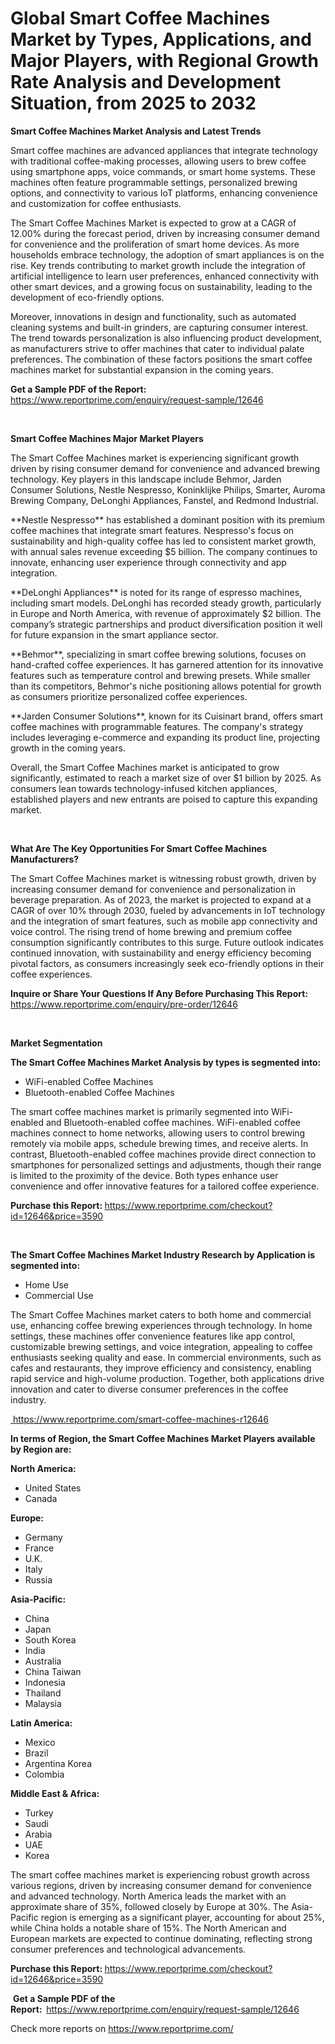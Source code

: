 <p><h1>Global Smart Coffee Machines Market by Types, Applications, and Major Players, with Regional Growth Rate Analysis and Development Situation, from 2025 to 2032</h1></p><p><strong>Smart Coffee Machines Market Analysis and Latest Trends</strong></p>
<p><p>Smart coffee machines are advanced appliances that integrate technology with traditional coffee-making processes, allowing users to brew coffee using smartphone apps, voice commands, or smart home systems. These machines often feature programmable settings, personalized brewing options, and connectivity to various IoT platforms, enhancing convenience and customization for coffee enthusiasts.</p><p>The Smart Coffee Machines Market is expected to grow at a CAGR of 12.00% during the forecast period, driven by increasing consumer demand for convenience and the proliferation of smart home devices. As more households embrace technology, the adoption of smart appliances is on the rise. Key trends contributing to market growth include the integration of artificial intelligence to learn user preferences, enhanced connectivity with other smart devices, and a growing focus on sustainability, leading to the development of eco-friendly options.</p><p>Moreover, innovations in design and functionality, such as automated cleaning systems and built-in grinders, are capturing consumer interest. The trend towards personalization is also influencing product development, as manufacturers strive to offer machines that cater to individual palate preferences. The combination of these factors positions the smart coffee machines market for substantial expansion in the coming years.</p></p>
<p><strong>Get a Sample PDF of the Report:&nbsp;</strong> <a href="https://www.reportprime.com/enquiry/request-sample/12646?utm_campaign=3066&utm_medium=2&utm_source=Github&utm_content=ia&utm_term=19032025&utm_id=smart-coffee-machines">https://www.reportprime.com/enquiry/request-sample/12646</a></p>
<p>&nbsp;</p>
<p><strong>Smart Coffee Machines Major Market Players</strong></p>
<p><p>The Smart Coffee Machines market is experiencing significant growth driven by rising consumer demand for convenience and advanced brewing technology. Key players in this landscape include Behmor, Jarden Consumer Solutions, Nestle Nespresso, Koninklijke Philips, Smarter, Auroma Brewing Company, DeLonghi Appliances, Fanstel, and Redmond Industrial.</p><p>**Nestle Nespresso** has established a dominant position with its premium coffee machines that integrate smart features. Nespresso's focus on sustainability and high-quality coffee has led to consistent market growth, with annual sales revenue exceeding $5 billion. The company continues to innovate, enhancing user experience through connectivity and app integration.</p><p>**DeLonghi Appliances** is noted for its range of espresso machines, including smart models. DeLonghi has recorded steady growth, particularly in Europe and North America, with revenue of approximately $2 billion. The company’s strategic partnerships and product diversification position it well for future expansion in the smart appliance sector.</p><p>**Behmor**, specializing in smart coffee brewing solutions, focuses on hand-crafted coffee experiences. It has garnered attention for its innovative features such as temperature control and brewing presets. While smaller than its competitors, Behmor's niche positioning allows potential for growth as consumers prioritize personalized coffee experiences.</p><p>**Jarden Consumer Solutions**, known for its Cuisinart brand, offers smart coffee machines with programmable features. The company's strategy includes leveraging e-commerce and expanding its product line, projecting growth in the coming years.</p><p>Overall, the Smart Coffee Machines market is anticipated to grow significantly, estimated to reach a market size of over $1 billion by 2025. As consumers lean towards technology-infused kitchen appliances, established players and new entrants are poised to capture this expanding market.</p></p>
<p>&nbsp;</p>
<p><strong>What Are The Key Opportunities For Smart Coffee Machines Manufacturers?</strong></p>
<p><p>The Smart Coffee Machines market is witnessing robust growth, driven by increasing consumer demand for convenience and personalization in beverage preparation. As of 2023, the market is projected to expand at a CAGR of over 10% through 2030, fueled by advancements in IoT technology and the integration of smart features, such as mobile app connectivity and voice control. The rising trend of home brewing and premium coffee consumption significantly contributes to this surge. Future outlook indicates continued innovation, with sustainability and energy efficiency becoming pivotal factors, as consumers increasingly seek eco-friendly options in their coffee experiences.</p></p>
<p><strong>Inquire or Share Your Questions If Any Before Purchasing This Report:</strong> <a href="https://www.reportprime.com/enquiry/pre-order/12646?utm_campaign=3066&utm_medium=2&utm_source=Github&utm_content=ia&utm_term=19032025&utm_id=smart-coffee-machines">https://www.reportprime.com/enquiry/pre-order/12646</a></p>
<p>&nbsp;</p>
<p><strong>Market Segmentation</strong></p>
<p><strong>The Smart Coffee Machines Market Analysis by types is segmented into:</strong></p>
<p><ul><li>WiFi-enabled Coffee Machines</li><li>Bluetooth-enabled Coffee Machines</li></ul></p>
<p><p>The smart coffee machines market is primarily segmented into WiFi-enabled and Bluetooth-enabled coffee machines. WiFi-enabled coffee machines connect to home networks, allowing users to control brewing remotely via mobile apps, schedule brewing times, and receive alerts. In contrast, Bluetooth-enabled coffee machines provide direct connection to smartphones for personalized settings and adjustments, though their range is limited to the proximity of the device. Both types enhance user convenience and offer innovative features for a tailored coffee experience.</p></p>
<p><strong>Purchase this Report:&nbsp;</strong><a href="https://www.reportprime.com/checkout?id=12646&price=3590&utm_campaign=3066&utm_medium=2&utm_source=Github&utm_content=ia&utm_term=19032025&utm_id=smart-coffee-machines">https://www.reportprime.com/checkout?id=12646&price=3590</a></p>
<p>&nbsp;</p>
<p><strong>The Smart Coffee Machines Market Industry Research by Application is segmented into:</strong></p>
<p><ul><li>Home Use</li><li>Commercial Use</li></ul></p>
<p><p>The Smart Coffee Machines market caters to both home and commercial use, enhancing coffee brewing experiences through technology. In home settings, these machines offer convenience features like app control, customizable brewing settings, and voice integration, appealing to coffee enthusiasts seeking quality and ease. In commercial environments, such as cafes and restaurants, they improve efficiency and consistency, enabling rapid service and high-volume production. Together, both applications drive innovation and cater to diverse consumer preferences in the coffee industry.</p></p>
<p><a href="https://www.reportprime.com/smart-coffee-machines-r12646?utm_campaign=3066&utm_medium=2&utm_source=Github&utm_content=ia&utm_term=19032025&utm_id=smart-coffee-machines">&nbsp;https://www.reportprime.com/smart-coffee-machines-r12646</a></p>
<p><strong>In terms of Region, the Smart Coffee Machines Market Players available by Region are:</strong></p>
<p>
    <p> <strong> North America: </strong>
        <ul>
            <li>United States</li>
            <li>Canada</li>
        </ul>
        </p> 
    <p> <strong> Europe: </strong>
        <ul>
            <li>Germany</li>
            <li>France</li>
            <li>U.K.</li>
            <li>Italy</li>
            <li>Russia</li>
        </ul>
        </p> 
    <p> <strong> Asia-Pacific: </strong>
        <ul>
            <li>China</li>
            <li>Japan</li>
            <li>South Korea</li>
            <li>India</li>
            <li>Australia</li>
            <li>China Taiwan</li>
            <li>Indonesia</li>
            <li>Thailand</li>
            <li>Malaysia</li>
        </ul>
        </p> 
    <p> <strong> Latin America: </strong>
        <ul>
            <li>Mexico</li>
            <li>Brazil</li>
            <li>Argentina Korea</li>
            <li>Colombia</li>
        </ul>
        </p> 
    <p> <strong> Middle East & Africa: </strong>
        <ul>
            <li>Turkey</li>
            <li>Saudi</li>
            <li>Arabia</li>
            <li>UAE</li>
            <li>Korea</li>
        </ul>
    </p>
    </p>
<p><p>The smart coffee machines market is experiencing robust growth across various regions, driven by increasing consumer demand for convenience and advanced technology. North America leads the market with an approximate share of 35%, followed closely by Europe at 30%. The Asia-Pacific region is emerging as a significant player, accounting for about 25%, while China holds a notable share of 15%. The North American and European markets are expected to continue dominating, reflecting strong consumer preferences and technological advancements.</p></p>
<p><strong>Purchase this Report: </strong><a href="https://www.reportprime.com/checkout?id=12646&price=3590&utm_campaign=3066&utm_medium=2&utm_source=Github&utm_content=ia&utm_term=19032025&utm_id=smart-coffee-machines">https://www.reportprime.com/checkout?id=12646&price=3590</a></p>
<p>&nbsp;<strong>Get a Sample PDF of the Report:&nbsp;&nbsp;</strong><a href="https://www.reportprime.com/enquiry/request-sample/12646?utm_campaign=3066&utm_medium=2&utm_source=Github&utm_content=ia&utm_term=19032025&utm_id=smart-coffee-machines">https://www.reportprime.com/enquiry/request-sample/12646</a></p>
<p><strong></strong></p>
<p>Check more reports on <a href="https://www.reportprime.com/?utm_campaign=3066&utm_medium=2&utm_source=Github&utm_content=ia&utm_term=19032025&utm_id=smart-coffee-machines">https://www.reportprime.com/</a></p>